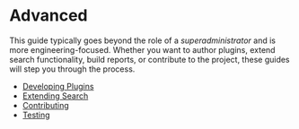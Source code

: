 # Advanced

This guide typically goes beyond the role of a _superadministrator_ and is more engineering-focused. Whether you want to author plugins, extend search functionality, build reports, or contribute to the project, these guides will step you through the process.

* [Developing Plugins](/advanced/developing-plugins.md)
* [Extending Search](/advanced/extending-search.md)
* [Contributing](/advanced/contributing.md)
* [Testing](/advanced/testing.md)



